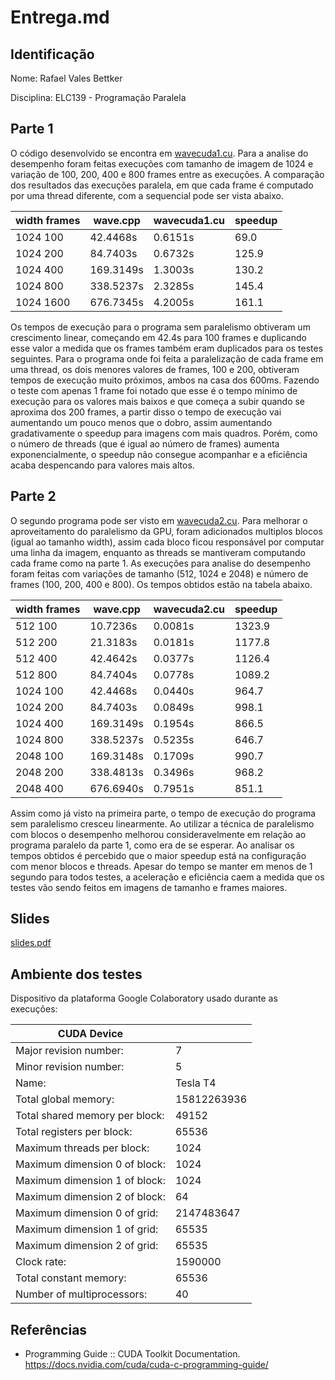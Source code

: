 # Entrega.md

## Identificação

Nome: Rafael Vales Bettker

Disciplina: ELC139 - Programação Paralela

## Parte 1

O código desenvolvido se encontra em [wavecuda1.cu](wavecuda1.cu). Para a analise do desempenho foram feitas execuções com tamanho de imagem de 1024 e variação de 100, 200, 400 e 800 frames entre as execuções. A comparação dos resultados das execuções paralela, em que cada frame é computado por uma thread diferente, com a sequencial pode ser vista abaixo.

| width frames | wave.cpp  | wavecuda1.cu | speedup |
| ------------ | --------- | ------------ | ------- |
| 1024  100    |  42.4468s |      0.6151s |    69.0 |
| 1024  200    |  84.7403s |      0.6732s |   125.9 |
| 1024  400    | 169.3149s |      1.3003s |   130.2 |
| 1024  800    | 338.5237s |      2.3285s |   145.4 |
| 1024 1600    | 676.7345s |      4.2005s |   161.1 |

Os tempos de execução para o programa sem paralelismo obtiveram um crescimento linear, começando em 42.4s para 100 frames e duplicando esse valor a medida que os frames também eram duplicados para os testes seguintes. Para o programa onde foi feita a paralelização de cada frame em uma thread, os dois menores valores de frames, 100 e 200, obtiveram tempos de execução muito próximos, ambos na casa dos 600ms. Fazendo o teste com apenas 1 frame foi notado que esse é o tempo mínimo de execução para os valores mais baixos e que começa a subir quando se aproxima dos 200 frames, a partir disso o tempo de execução vai aumentando um pouco menos que o dobro, assim aumentando gradativamente o speedup para imagens com mais quadros. Porém, como o número de threads (que é igual ao número de frames) aumenta exponencialmente, o speedup não consegue acompanhar e a eficiência acaba despencando para valores mais altos.

## Parte 2

O segundo programa pode ser visto em [wavecuda2.cu](wavecuda2.cu). Para melhorar o aproveitamento do paralelismo da GPU, foram adicionados multiplos blocos (igual ao tamanho width), assim cada bloco ficou responsável por computar uma linha da imagem, enquanto as threads se mantiveram computando cada frame como na parte 1. As execuções para analise do desempenho foram feitas com variações de tamanho (512, 1024 e 2048) e número de frames (100, 200, 400 e 800). Os tempos obtidos estão na tabela abaixo.

| width frames | wave.cpp  | wavecuda2.cu | speedup  |
| ------------ | --------- | ------------ | -------- |
|  512 100     |  10.7236s |      0.0081s |   1323.9 |
|  512 200     |  21.3183s |      0.0181s |   1177.8 |
|  512 400     |  42.4642s |      0.0377s |   1126.4 |
|  512 800     |  84.7404s |      0.0778s |   1089.2 |
| 1024 100     |  42.4468s |      0.0440s |    964.7 |
| 1024 200     |  84.7403s |      0.0849s |    998.1 |
| 1024 400     | 169.3149s |      0.1954s |    866.5 |
| 1024 800     | 338.5237s |      0.5235s |    646.7 |
| 2048 100     | 169.3148s |      0.1709s |    990.7 |
| 2048 200     | 338.4813s |      0.3496s |    968.2 |
| 2048 400     | 676.6940s |      0.7951s |    851.1 |

Assim como já visto na primeira parte, o tempo de execução do programa sem paralelismo cresceu linearmente. Ao utilizar a técnica de paralelismo com blocos o desempenho melhorou consideravelmente em relação ao programa paralelo da parte 1, como era de se esperar. Ao analisar os tempos obtidos é percebido que o maior speedup está na configuração com menor blocos e threads. Apesar do tempo se manter em menos de 1 segundo para todos testes, a aceleração e eficiência caem a medida que os testes vão sendo feitos em imagens de tamanho e frames maiores.

## Slides

[slides.pdf](slides.pdf)

## Ambiente dos testes

Dispositivo da plataforma Google Colaboratory usado durante as execuções:

| CUDA Device                    |             |
| ------------------------------ | ----------- |
| Major revision number:         | 7           |
| Minor revision number:         | 5           |
| Name:                          | Tesla T4    |
| Total global memory:           | 15812263936 |
| Total shared memory per block: | 49152       |
| Total registers per block:     | 65536       |
| Maximum threads per block:     | 1024        |
| Maximum dimension 0 of block:  | 1024        |
| Maximum dimension 1 of block:  | 1024        |
| Maximum dimension 2 of block:  | 64          |
| Maximum dimension 0 of grid:   | 2147483647  |
| Maximum dimension 1 of grid:   | 65535       |
| Maximum dimension 2 of grid:   | 65535       |
| Clock rate:                    | 1590000     |
| Total constant memory:         | 65536       |
| Number of multiprocessors:     | 40          |

## Referências

- Programming Guide :: CUDA Toolkit Documentation. https://docs.nvidia.com/cuda/cuda-c-programming-guide/
